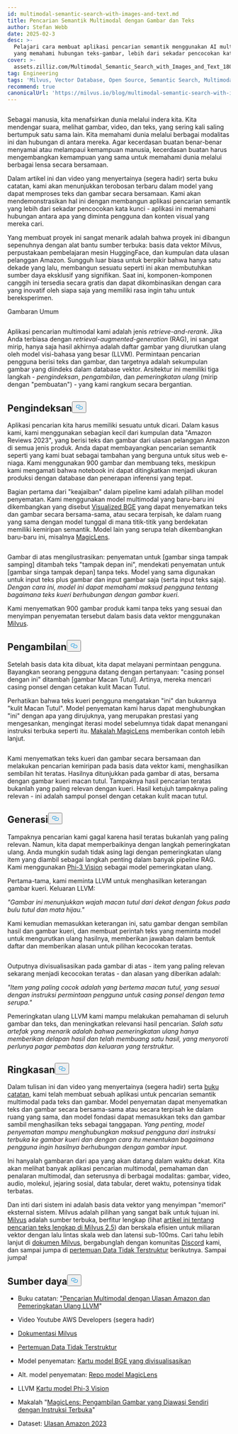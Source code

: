 ```yaml
---
id: multimodal-semantic-search-with-images-and-text.md
title: Pencarian Semantik Multimodal dengan Gambar dan Teks
author: Stefan Webb
date: 2025-02-3
desc: >-
  Pelajari cara membuat aplikasi pencarian semantik menggunakan AI multimodal
  yang memahami hubungan teks-gambar, lebih dari sekadar pencocokan kata kunci.
cover: >-
  assets.zilliz.com/Multimodal_Semantic_Search_with_Images_and_Text_180d89d5aa.png
tag: Engineering
tags: 'Milvus, Vector Database, Open Source, Semantic Search, Multimodal AI'
recommend: true
canonicalUrl: 'https://milvus.io/blog/multimodal-semantic-search-with-images-and-text.md'
---
```

<p>
  <span class="img-wrapper">
    <img translate="no" src="https://assets.zilliz.com/Multimodal_Semantic_Search_with_Images_and_Text_180d89d5aa.png" alt="" class="doc-image" id="" />
    <span></span>
  </span>
</p>
<p>Sebagai manusia, kita menafsirkan dunia melalui indera kita. Kita mendengar suara, melihat gambar, video, dan teks, yang sering kali saling bertumpuk satu sama lain. Kita memahami dunia melalui berbagai modalitas ini dan hubungan di antara mereka. Agar kecerdasan buatan benar-benar menyamai atau melampaui kemampuan manusia, kecerdasan buatan harus mengembangkan kemampuan yang sama untuk memahami dunia melalui berbagai lensa secara bersamaan.</p>
<p>Dalam artikel ini dan video yang menyertainya (segera hadir) serta buku catatan, kami akan menunjukkan terobosan terbaru dalam model yang dapat memproses teks dan gambar secara bersamaan. Kami akan mendemonstrasikan hal ini dengan membangun aplikasi pencarian semantik yang lebih dari sekadar pencocokan kata kunci - aplikasi ini memahami hubungan antara apa yang diminta pengguna dan konten visual yang mereka cari.</p>
<p>Yang membuat proyek ini sangat menarik adalah bahwa proyek ini dibangun sepenuhnya dengan alat bantu sumber terbuka: basis data vektor Milvus, perpustakaan pembelajaran mesin HuggingFace, dan kumpulan data ulasan pelanggan Amazon. Sungguh luar biasa untuk berpikir bahwa hanya satu dekade yang lalu, membangun sesuatu seperti ini akan membutuhkan sumber daya eksklusif yang signifikan. Saat ini, komponen-komponen canggih ini tersedia secara gratis dan dapat dikombinasikan dengan cara yang inovatif oleh siapa saja yang memiliki rasa ingin tahu untuk bereksperimen.</p>
<custom-h1>Gambaran Umum</custom-h1><p>
  <span class="img-wrapper">
    <img translate="no" src="https://assets.zilliz.com/overview_97a124bc9a.jpg" alt="" class="doc-image" id="" />
    <span></span>
  </span>
</p>
<p>Aplikasi pencarian multimodal kami adalah jenis <em>retrieve-and-rerank</em>. Jika Anda terbiasa dengan <em>retrieval-augmented-generation</em> (RAG), ini sangat mirip, hanya saja hasil akhirnya adalah daftar gambar yang diurutkan ulang oleh model visi-bahasa yang besar (LLVM). Permintaan pencarian pengguna berisi teks dan gambar, dan targetnya adalah sekumpulan gambar yang diindeks dalam database vektor. Arsitektur ini memiliki tiga langkah - <em>pengindeksan</em>, <em>pengambilan</em>, dan <em>pemeringkatan ulang</em> (mirip dengan "pembuatan") - yang kami rangkum secara bergantian.</p>
<h2 id="Indexing" class="common-anchor-header">Pengindeksan<button data-href="#Indexing" class="anchor-icon" translate="no">
      <svg translate="no"
        aria-hidden="true"
        focusable="false"
        height="20"
        version="1.1"
        viewBox="0 0 16 16"
        width="16"
      >
        <path
          fill="#0092E4"
          fill-rule="evenodd"
          d="M4 9h1v1H4c-1.5 0-3-1.69-3-3.5S2.55 3 4 3h4c1.45 0 3 1.69 3 3.5 0 1.41-.91 2.72-2 3.25V8.59c.58-.45 1-1.27 1-2.09C10 5.22 8.98 4 8 4H4c-.98 0-2 1.22-2 2.5S3 9 4 9zm9-3h-1v1h1c1 0 2 1.22 2 2.5S13.98 12 13 12H9c-.98 0-2-1.22-2-2.5 0-.83.42-1.64 1-2.09V6.25c-1.09.53-2 1.84-2 3.25C6 11.31 7.55 13 9 13h4c1.45 0 3-1.69 3-3.5S14.5 6 13 6z"
        ></path>
      </svg>
    </button></h2><p>Aplikasi pencarian kita harus memiliki sesuatu untuk dicari. Dalam kasus kami, kami menggunakan sebagian kecil dari kumpulan data "Amazon Reviews 2023", yang berisi teks dan gambar dari ulasan pelanggan Amazon di semua jenis produk. Anda dapat membayangkan pencarian semantik seperti yang kami buat sebagai tambahan yang berguna untuk situs web e-niaga. Kami menggunakan 900 gambar dan membuang teks, meskipun kami mengamati bahwa notebook ini dapat ditingkatkan menjadi ukuran produksi dengan database dan penerapan inferensi yang tepat.</p>
<p>Bagian pertama dari "keajaiban" dalam pipeline kami adalah pilihan model penyematan. Kami menggunakan model multimodal yang baru-baru ini dikembangkan yang disebut <a href="https://huggingface.co/BAAI/bge-visualized">Visualized BGE</a> yang dapat menyematkan teks dan gambar secara bersama-sama, atau secara terpisah, ke dalam ruang yang sama dengan model tunggal di mana titik-titik yang berdekatan memiliki kemiripan semantik. Model lain yang serupa telah dikembangkan baru-baru ini, misalnya <a href="https://github.com/google-deepmind/magiclens">MagicLens</a>.</p>
<p>
  <span class="img-wrapper">
    <img translate="no" src="https://assets.zilliz.com/indexing_1937241be5.jpg" alt="" class="doc-image" id="" />
    <span></span>
  </span>
</p>
<p>Gambar di atas mengilustrasikan: penyematan untuk [gambar singa tampak samping] ditambah teks "tampak depan ini", mendekati penyematan untuk [gambar singa tampak depan] tanpa teks. Model yang sama digunakan untuk input teks plus gambar dan input gambar saja (serta input teks saja). <em>Dengan cara ini, model ini dapat memahami maksud pengguna tentang bagaimana teks kueri berhubungan dengan gambar kueri.</em></p>
<p>Kami menyematkan 900 gambar produk kami tanpa teks yang sesuai dan menyimpan penyematan tersebut dalam basis data vektor menggunakan <a href="https://milvus.io/docs">Milvus</a>.</p>
<h2 id="Retrieval" class="common-anchor-header">Pengambilan<button data-href="#Retrieval" class="anchor-icon" translate="no">
      <svg translate="no"
        aria-hidden="true"
        focusable="false"
        height="20"
        version="1.1"
        viewBox="0 0 16 16"
        width="16"
      >
        <path
          fill="#0092E4"
          fill-rule="evenodd"
          d="M4 9h1v1H4c-1.5 0-3-1.69-3-3.5S2.55 3 4 3h4c1.45 0 3 1.69 3 3.5 0 1.41-.91 2.72-2 3.25V8.59c.58-.45 1-1.27 1-2.09C10 5.22 8.98 4 8 4H4c-.98 0-2 1.22-2 2.5S3 9 4 9zm9-3h-1v1h1c1 0 2 1.22 2 2.5S13.98 12 13 12H9c-.98 0-2-1.22-2-2.5 0-.83.42-1.64 1-2.09V6.25c-1.09.53-2 1.84-2 3.25C6 11.31 7.55 13 9 13h4c1.45 0 3-1.69 3-3.5S14.5 6 13 6z"
        ></path>
      </svg>
    </button></h2><p>Setelah basis data kita dibuat, kita dapat melayani permintaan pengguna. Bayangkan seorang pengguna datang dengan pertanyaan: "casing ponsel dengan ini" ditambah [gambar Macan Tutul]. Artinya, mereka mencari casing ponsel dengan cetakan kulit Macan Tutul.</p>
<p>Perhatikan bahwa teks kueri pengguna mengatakan "ini" dan bukannya "kulit Macan Tutul". Model penyematan kami harus dapat menghubungkan "ini" dengan apa yang dirujuknya, yang merupakan prestasi yang mengesankan, mengingat iterasi model sebelumnya tidak dapat menangani instruksi terbuka seperti itu. <a href="https://arxiv.org/abs/2403.19651">Makalah MagicLens</a> memberikan contoh lebih lanjut.</p>
<p>
  <span class="img-wrapper">
    <img translate="no" src="https://assets.zilliz.com/Retrieval_ad64f48e49.png" alt="" class="doc-image" id="" />
    <span></span>
  </span>
</p>
<p>Kami menyematkan teks kueri dan gambar secara bersamaan dan melakukan pencarian kemiripan pada basis data vektor kami, menghasilkan sembilan hit teratas. Hasilnya ditunjukkan pada gambar di atas, bersama dengan gambar kueri macan tutul. Tampaknya hasil pencarian teratas bukanlah yang paling relevan dengan kueri. Hasil ketujuh tampaknya paling relevan - ini adalah sampul ponsel dengan cetakan kulit macan tutul.</p>
<h2 id="Generation" class="common-anchor-header">Generasi<button data-href="#Generation" class="anchor-icon" translate="no">
      <svg translate="no"
        aria-hidden="true"
        focusable="false"
        height="20"
        version="1.1"
        viewBox="0 0 16 16"
        width="16"
      >
        <path
          fill="#0092E4"
          fill-rule="evenodd"
          d="M4 9h1v1H4c-1.5 0-3-1.69-3-3.5S2.55 3 4 3h4c1.45 0 3 1.69 3 3.5 0 1.41-.91 2.72-2 3.25V8.59c.58-.45 1-1.27 1-2.09C10 5.22 8.98 4 8 4H4c-.98 0-2 1.22-2 2.5S3 9 4 9zm9-3h-1v1h1c1 0 2 1.22 2 2.5S13.98 12 13 12H9c-.98 0-2-1.22-2-2.5 0-.83.42-1.64 1-2.09V6.25c-1.09.53-2 1.84-2 3.25C6 11.31 7.55 13 9 13h4c1.45 0 3-1.69 3-3.5S14.5 6 13 6z"
        ></path>
      </svg>
    </button></h2><p>Tampaknya pencarian kami gagal karena hasil teratas bukanlah yang paling relevan. Namun, kita dapat memperbaikinya dengan langkah pemeringkatan ulang. Anda mungkin sudah tidak asing lagi dengan pemeringkatan ulang item yang diambil sebagai langkah penting dalam banyak pipeline RAG. Kami menggunakan <a href="https://huggingface.co/microsoft/Phi-3-vision-128k-instruct">Phi-3 Vision</a> sebagai model pemeringkatan ulang.</p>
<p>Pertama-tama, kami meminta LLVM untuk menghasilkan keterangan gambar kueri. Keluaran LLVM:</p>
<p><em>"Gambar ini menunjukkan wajah macan tutul dari dekat dengan fokus pada bulu tutul dan mata hijau."</em></p>
<p>Kami kemudian memasukkan keterangan ini, satu gambar dengan sembilan hasil dan gambar kueri, dan membuat perintah teks yang meminta model untuk mengurutkan ulang hasilnya, memberikan jawaban dalam bentuk daftar dan memberikan alasan untuk pilihan kecocokan teratas.</p>
<p>
  <span class="img-wrapper">
    <img translate="no" src="https://assets.zilliz.com/Generation_b016a6c26a.png" alt="" class="doc-image" id="" />
    <span></span>
  </span>
</p>
<p>Outputnya divisualisasikan pada gambar di atas - item yang paling relevan sekarang menjadi kecocokan teratas - dan alasan yang diberikan adalah:</p>
<p><em>"Item yang paling cocok adalah yang bertema macan tutul, yang sesuai dengan instruksi permintaan pengguna untuk casing ponsel dengan tema serupa."</em></p>
<p>Pemeringkatan ulang LLVM kami mampu melakukan pemahaman di seluruh gambar dan teks, dan meningkatkan relevansi hasil pencarian. <em>Salah satu artefak yang menarik adalah bahwa pemeringkatan ulang hanya memberikan delapan hasil dan telah membuang satu hasil, yang menyoroti perlunya pagar pembatas dan keluaran yang terstruktur.</em></p>
<h2 id="Summary" class="common-anchor-header">Ringkasan<button data-href="#Summary" class="anchor-icon" translate="no">
      <svg translate="no"
        aria-hidden="true"
        focusable="false"
        height="20"
        version="1.1"
        viewBox="0 0 16 16"
        width="16"
      >
        <path
          fill="#0092E4"
          fill-rule="evenodd"
          d="M4 9h1v1H4c-1.5 0-3-1.69-3-3.5S2.55 3 4 3h4c1.45 0 3 1.69 3 3.5 0 1.41-.91 2.72-2 3.25V8.59c.58-.45 1-1.27 1-2.09C10 5.22 8.98 4 8 4H4c-.98 0-2 1.22-2 2.5S3 9 4 9zm9-3h-1v1h1c1 0 2 1.22 2 2.5S13.98 12 13 12H9c-.98 0-2-1.22-2-2.5 0-.83.42-1.64 1-2.09V6.25c-1.09.53-2 1.84-2 3.25C6 11.31 7.55 13 9 13h4c1.45 0 3-1.69 3-3.5S14.5 6 13 6z"
        ></path>
      </svg>
    </button></h2><p>Dalam tulisan ini dan video yang menyertainya (segera hadir) serta <a href="https://github.com/milvus-io/bootcamp/blob/master/bootcamp/tutorials/quickstart/multimodal_retrieval_amazon_reviews.ipynb">buku catatan</a>, kami telah membuat sebuah aplikasi untuk pencarian semantik multimodal pada teks dan gambar. Model penyematan dapat menyematkan teks dan gambar secara bersama-sama atau secara terpisah ke dalam ruang yang sama, dan model fondasi dapat memasukkan teks dan gambar sambil menghasilkan teks sebagai tanggapan. <em>Yang penting, model penyematan mampu menghubungkan maksud pengguna dari instruksi terbuka ke gambar kueri dan dengan cara itu menentukan bagaimana pengguna ingin hasilnya berhubungan dengan gambar input.</em></p>
<p>Ini hanyalah gambaran dari apa yang akan datang dalam waktu dekat. Kita akan melihat banyak aplikasi pencarian multimodal, pemahaman dan penalaran multimodal, dan seterusnya di berbagai modalitas: gambar, video, audio, molekul, jejaring sosial, data tabular, deret waktu, potensinya tidak terbatas.</p>
<p>Dan inti dari sistem ini adalah basis data vektor yang menyimpan "memori" eksternal sistem. Milvus adalah pilihan yang sangat baik untuk tujuan ini. <a href="https://milvus.io/blog/get-started-with-hybrid-semantic-full-text-search-with-milvus-2-5.md">Milvus</a> adalah sumber terbuka, berfitur lengkap (lihat <a href="https://milvus.io/blog/get-started-with-hybrid-semantic-full-text-search-with-milvus-2-5.md">artikel ini tentang pencarian teks lengkap di Milvus 2.5</a>) dan berskala efisien untuk miliaran vektor dengan lalu lintas skala web dan latensi sub-100ms. Cari tahu lebih lanjut di <a href="https://milvus.io/docs">dokumen Milvus</a>, bergabunglah dengan komunitas <a href="https://milvus.io/discord">Discord</a> kami, dan sampai jumpa di <a href="https://lu.ma/unstructured-data-meetup">pertemuan Data Tidak Terstruktur</a> berikutnya. Sampai jumpa!</p>
<h2 id="Resources" class="common-anchor-header">Sumber daya<button data-href="#Resources" class="anchor-icon" translate="no">
      <svg translate="no"
        aria-hidden="true"
        focusable="false"
        height="20"
        version="1.1"
        viewBox="0 0 16 16"
        width="16"
      >
        <path
          fill="#0092E4"
          fill-rule="evenodd"
          d="M4 9h1v1H4c-1.5 0-3-1.69-3-3.5S2.55 3 4 3h4c1.45 0 3 1.69 3 3.5 0 1.41-.91 2.72-2 3.25V8.59c.58-.45 1-1.27 1-2.09C10 5.22 8.98 4 8 4H4c-.98 0-2 1.22-2 2.5S3 9 4 9zm9-3h-1v1h1c1 0 2 1.22 2 2.5S13.98 12 13 12H9c-.98 0-2-1.22-2-2.5 0-.83.42-1.64 1-2.09V6.25c-1.09.53-2 1.84-2 3.25C6 11.31 7.55 13 9 13h4c1.45 0 3-1.69 3-3.5S14.5 6 13 6z"
        ></path>
      </svg>
    </button></h2><ul>
<li><p>Buku catatan: <a href="https://github.com/milvus-io/bootcamp/blob/master/bootcamp/tutorials/quickstart/multimodal_retrieval_amazon_reviews.ipynb">"Pencarian Multimodal dengan Ulasan Amazon dan Pemeringkatan Ulang LLVM</a>"</p></li>
<li><p>Video Youtube AWS Developers (segera hadir)</p></li>
<li><p><a href="https://milvus.io/docs">Dokumentasi Milvus</a></p></li>
<li><p><a href="https://lu.ma/unstructured-data-meetup">Pertemuan Data Tidak Terstruktur</a></p></li>
<li><p>Model penyematan: <a href="https://huggingface.co/BAAI/bge-visualized">Kartu model BGE yang divisualisasikan</a></p></li>
<li><p>Alt. model penyematan: <a href="https://github.com/google-deepmind/magiclens">Repo model MagicLens</a></p></li>
<li><p>LLVM <a href="https://huggingface.co/microsoft/Phi-3-vision-128k-instruct">Kartu model Phi-3 Vision</a></p></li>
<li><p>Makalah "<a href="https://arxiv.org/abs/2403.19651">MagicLens: Pengambilan Gambar yang Diawasi Sendiri dengan Instruksi Terbuka</a>"</p></li>
<li><p>Dataset: <a href="https://amazon-reviews-2023.github.io/">Ulasan Amazon 2023</a></p></li>
</ul>
